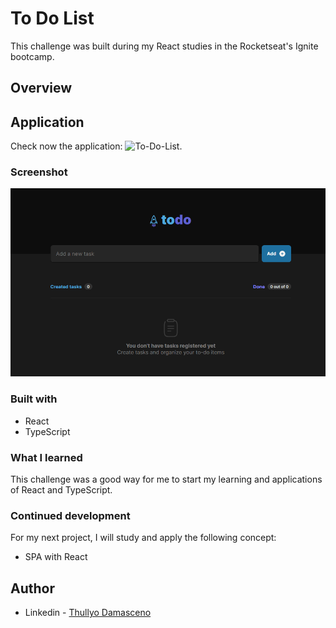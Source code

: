 # To Do List

This challenge was built during my React studies in the Rocketseat's Ignite bootcamp.

## Overview

## Application
Check now the application: ![To-Do-List]("https://nimble-monstera-189942.netlify.app/").

### Screenshot

![Screenshot](./src//assets/To-Do-List-Screenshot.png)

### Built with

- React
- TypeScript

### What I learned

This challenge was a good way for me to start my learning and applications of React and TypeScript.

### Continued development

For my next project, I will study and apply the following concept:

- SPA with React

## Author

- Linkedin - [Thullyo Damasceno](https://www.linkedin.com/in/thullyo-damasceno-375083231)